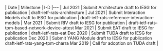 | Date | Milestone | I-D
|---
| Jul 2021 | Submit Architecture draft to IESG for publication | draft-ietf-rats-architecture
| Jul 2021 | Submit Interaction Models draft to IESG for publication | draft-ietf-rats-reference-interaction-models
| Mar 2021 | Submit RIV draft to IESG for publication | draft-ietf-rats-tpm-based-network-device-attest
Mar 2021 | Submit EAT draft to IESG for publication | draft-ietf-rats-eat
Dec 2020 | Submit TUDA draft to IESG for publication
Dec 2020 | Submit YANG Module draft to IESG for publication
draft-ietf-rats-yang-tpm-charra
Mar 2019 | Call for adoption on TUDA draft |
